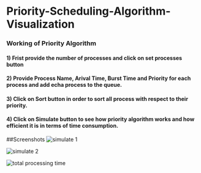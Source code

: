 # Priority-Scheduling-Algorithm-Visualization
### Working of Priority Algorithm
#### 1) Frist provide the number of processes and click on set processes button
#### 2) Provide Process Name, Arival Time, Burst Time and Priority for each process and add echa process to the queue.
#### 3) Click on Sort button in order to sort all process with respect to their priority.
#### 4) Click on Simulate button to see how priority algorithm works and how efficient it is in terms of time consumption.

##Screenshots
![simulate 1](https://user-images.githubusercontent.com/32364159/40274328-904bab88-5baa-11e8-8255-d3225398b8e5.JPG)



![simulate 2](https://user-images.githubusercontent.com/32364159/40274378-a58c6996-5bab-11e8-98e1-666a5cc6e5f0.JPG)


![total processing time](https://user-images.githubusercontent.com/32364159/40274379-aea789f2-5bab-11e8-8d4b-a77cbb485c9e.JPG)
